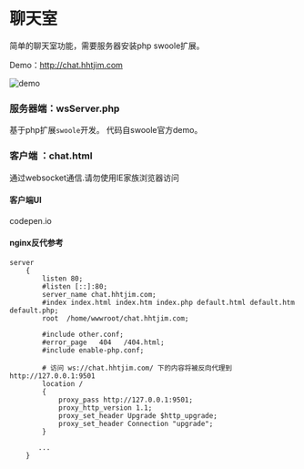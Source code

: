 # 聊天室
简单的聊天室功能，需要服务器安装php swoole扩展。

Demo：http://chat.hhtjim.com

![demo](http://wx2.sinaimg.cn/large/6026770dgy1fcouju4rjpj20ag0flwfk.jpg)


### 服务器端：wsServer.php
基于php扩展`swoole`开发。
代码自swoole官方demo。


### 客户端 ：chat.html  
通过websocket通信.请勿使用IE家族浏览器访问

#### 客户端UI  
codepen.io


#### nginx反代参考  
```
server
    {
        listen 80;
        #listen [::]:80;
        server_name chat.hhtjim.com;
        #index index.html index.htm index.php default.html default.htm default.php;
        root  /home/wwwroot/chat.hhtjim.com;

        #include other.conf;
        #error_page   404   /404.html;
        #include enable-php.conf;

        # 访问 ws://chat.hhtjim.com/ 下的内容将被反向代理到http://127.0.0.1:9501
        location /
        {
            proxy_pass http://127.0.0.1:9501;
            proxy_http_version 1.1;
            proxy_set_header Upgrade $http_upgrade;
            proxy_set_header Connection "upgrade";
        }

       ...
    }
```
